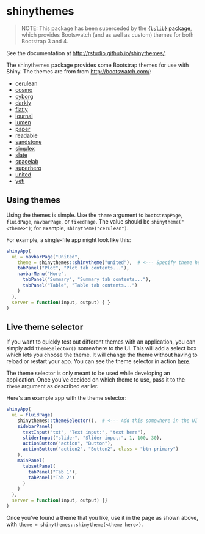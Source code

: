 shinythemes
===========

> NOTE: This package has been superceded by the [`{bslib}` package](https://rstudio.github.io/bslib/), which provides Bootswatch (and as well as custom) themes for both Bootstrap 3 and 4.

See the documentation at http://rstudio.github.io/shinythemes/.

The shinythemes package provides some Bootstrap themes for use with Shiny. The themes are from from http://bootswatch.com/:

* [cerulean](http://bootswatch.com/3/cerulean/)
* [cosmo](http://bootswatch.com/3/cosmo/)
* [cyborg](http://bootswatch.com/3/cyborg/)
* [darkly](http://bootswatch.com/3/darkly/)
* [flatly](http://bootswatch.com/3/flatly/)
* [journal](http://bootswatch.com/3/journal/)
* [lumen](http://bootswatch.com/3/lumen/)
* [paper](http://bootswatch.com/3/paper/)
* [readable](http://bootswatch.com/3/readable/)
* [sandstone](http://bootswatch.com/3/sandstone/)
* [simplex](http://bootswatch.com/3/simplex/)
* [slate](http://bootswatch.com/3/slate/)
* [spacelab](http://bootswatch.com/3/spacelab/)
* [superhero](http://bootswatch.com/3/superhero/)
* [united](http://bootswatch.com/3/united/)
* [yeti](http://bootswatch.com/3/yeti/)

## Using themes

Using the themes is simple. Use the `theme` argument to `bootstrapPage`, `fluidPage`, `navbarPage`, or `fixedPage`. The value should be `shinytheme("<theme>")`; for example, `shinytheme("cerulean")`.

For example, a single-file app might look like this:

```R
shinyApp(
  ui = navbarPage("United",
    theme = shinythemes::shinytheme("united"),  # <--- Specify theme here
    tabPanel("Plot", "Plot tab contents..."),
    navbarMenu("More",
      tabPanel("Summary", "Summary tab contents..."),
      tabPanel("Table", "Table tab contents...")
    )
  ),
  server = function(input, output) { }
)
```

## Live theme selector

If you want to quickly test out different themes with an application, you can simply add `themeSelector()` somewhere to the UI. This will add a select box which lets you choose the theme. It will change the theme without having to reload or restart your app. You can see the theme selector in action [here](https://gallery.shinyapps.io/117-shinythemes/).

The theme selector is only meant to be used while developing an application. Once you've decided on which theme to use, pass it to the `theme` argument as described earlier.

Here's an example app with the theme selector:

```R
shinyApp(
  ui = fluidPage(
    shinythemes::themeSelector(),  # <--- Add this somewhere in the UI
    sidebarPanel(
      textInput("txt", "Text input:", "text here"),
      sliderInput("slider", "Slider input:", 1, 100, 30),
      actionButton("action", "Button"),
      actionButton("action2", "Button2", class = "btn-primary")
    ),
    mainPanel(
      tabsetPanel(
        tabPanel("Tab 1"),
        tabPanel("Tab 2")
      )
    )
  ),
  server = function(input, output) {}
)
```

Once you've found a theme that you like, use it in the page as shown above, with `theme = shinythemes::shinytheme(<theme here>)`.
